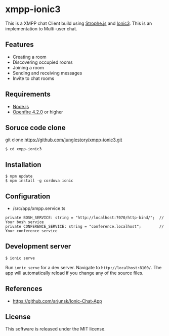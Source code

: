 # xmpp-ionic3
This is a XMPP chat Client build using [Strophe.js](http://strophe.im/strophejs/) and [Ionic3](https://ionicframework.com/getting-started/). This is an implementation to Multi-user chat.

## Features
* Creating a room
* Discovering occupied rooms
* Joining a room
* Sending and receiving messages
* Invite to chat rooms

## Requirements
* [Node.js](https://nodejs.org/en/download/)
* [Openfire 4.2.0](https://www.igniterealtime.org/downloads/) or higher

## Soruce code clone
git clone https://github.com/junglestory/xmpp-ionic3.git
```shell
$ cd xmpp-ionic3
```

## Installation
```shell
$ npm update
$ npm install -g cordova ionic
```

## Configuration
* /src/app/xmpp.service.ts

```shell
private BOSH_SERVICE: string = "http://localhost:7070/http-bind/";  // Your bosh service
private CONFERENCE_SERVICE: string = "conference.localhost";        // Your conference service
```

## Development server
```shell
$ ionic serve
```

Run `ionic serve` for a dev server. Navigate to `http://localhost:8100/`. 
The app will automatically reload if you change any of the source files.

## References
* https://github.com/arjunsk/Ionic-Chat-App

## License
This software is released under the MIT license.
